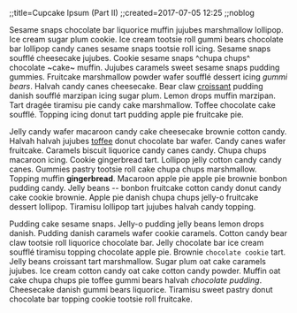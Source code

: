 ;;title=Cupcake Ipsum (Part II)
;;created=2017-07-05 12:25
;;noblog

Sesame snaps chocolate bar liquorice muffin jujubes marshmallow lollipop. Ice cream sugar plum cookie. Ice cream tootsie roll gummi bears chocolate bar lollipop candy canes sesame snaps tootsie roll icing. Sesame snaps soufflé cheesecake jujubes. Cookie sesame snaps ^chupa chups^ chocolate ~cake~ muffin. Jujubes caramels sweet sesame snaps pudding gummies. Fruitcake marshmallow powder wafer soufflé dessert icing *gummi bears*. Halvah candy canes cheesecake. Bear claw [croissant](cupcake_ipsum_part_i.html) pudding danish soufflé marzipan icing sugar plum. Lemon drops muffin marzipan. Tart dragée tiramisu pie candy cake marshmallow. Toffee chocolate cake soufflé. Topping icing donut tart pudding apple pie fruitcake pie.

Jelly candy wafer macaroon candy cake cheesecake brownie cotton candy. Halvah halvah jujubes [toffee](http://www.cupcakeipsum.com) donut chocolate bar wafer. Candy canes wafer fruitcake. Caramels biscuit liquorice candy canes candy. Chupa chups macaroon icing. Cookie gingerbread tart. Lollipop jelly cotton candy candy canes. Gummies pastry tootsie roll cake chupa chups marshmallow. Topping muffin **gingerbread**. Macaroon apple pie apple pie brownie bonbon pudding candy. Jelly beans -- bonbon fruitcake cotton candy donut candy cake cookie brownie. Apple pie danish chupa chups jelly-o fruitcake dessert lollipop. Tiramisu lollipop tart jujubes halvah candy topping.

Pudding cake sesame snaps. Jelly-o pudding jelly beans lemon drops danish. Pudding danish caramels wafer cookie caramels. Cotton candy bear claw tootsie roll liquorice chocolate bar. Jelly chocolate bar ice cream soufflé tiramisu topping chocolate apple pie. Brownie `chocolate cookie` tart. Jelly beans croissant tart marshmallow. Sugar plum oat cake caramels jujubes. Ice cream cotton candy oat cake cotton candy powder. Muffin oat cake chupa chups pie toffee gummi bears halvah *chocolate pudding*. Cheesecake danish gummi bears liquorice. Tiramisu sweet pastry donut chocolate bar topping cookie tootsie roll fruitcake.
